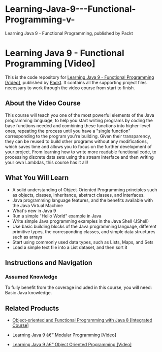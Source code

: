 # Learning-Java-9---Functional-Programming-v-
Learning Java 9 - Functional Programming, published by Packt
# Learning Java 9 - Functional Programming [Video]
This is the code repository for [Learning Java 9 - Functional Programming [Video]](https://www.packtpub.com/application-development/learning-java-9-functional-programming-video?utm_source=github&utm_medium=repository&utm_campaign=9781788628839), published by [Packt](https://www.packtpub.com/?utm_source=github). It contains all the supporting project files necessary to work through the video course from start to finish.
## About the Video Course
This course will teach you one of the most powerful elements of the Java programming language, to help you start writing programs by coding the base functions needed and combining these functions into higher-level ones, repeating the process until you have a "single function" corresponding to the program you're building. Given their transparency, they can be reused to build other programs without any modifications, which saves time and allows you to focus on the further development of your project. From learning how to write more readable functional code, to processing discrete data sets using the stream interface and then writing your own Lambdas, this course has it all!

<H2>What You Will Learn</H2>
<DIV class=book-info-will-learn-text>
<UL>
<LI>A solid understanding of Object-Oriented Programming principles such as objects, classes, inheritance, abstract classes, and interfaces. 
<LI>Java programming language features, and the benefits available with the Java Virtual Machine 
<LI>What's new in Java 9 
<LI>Run a simple "Hello World" example in Java 
<LI>Write simple Java programming examples in the Java Shell (JShell) 
<LI>Use basic building blocks of the Java programming language, different primitive types, the corresponding classes, and simple data structures such as arrays 
<LI>Start using commonly used data types, such as Lists, Maps, and Sets 
<LI>Load a simple text file into a List dataset, and then sort it </LI></UL></DIV>

## Instructions and Navigation
### Assumed Knowledge
To fully benefit from the coverage included in this course, you will need:<br/>
Basic Java knowledge.

## Related Products
* [Object-oriented and Functional Programming with Java 8 [Integrated Course]](https://www.packtpub.com/application-development/object-oriented-and-functional-programming-java-8-integrated-course?utm_source=github&utm_medium=repository&utm_campaign=9781788294027)

* [Learning Java 9 â€“ Modular Programming [Video]](https://www.packtpub.com/application-development/learning-java-9-â€“-modular-programming-video?utm_source=github&utm_medium=repository&utm_campaign=9781788628488)

* [Learning Java 9 â€“ Object Oriented Programming [Video]](https://www.packtpub.com/application-development/learning-java-9-â€“-object-oriented-programming-video?utm_source=github&utm_medium=repository&utm_campaign=9781788623933)

